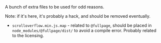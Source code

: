 A bunch of extra files to be used for odd reasons.

Note: if it's here, it's probably a hack, and should be removed eventually.

* `scrolloverflow.min.js.map` - related to `@fullpage`, should be placed in `node_modules/@fullpage/dist/` to avoid a compile error. Probably related to the licensing.